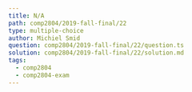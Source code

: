 ```yaml
---
title: N/A
path: comp2804/2019-fall-final/22
type: multiple-choice
author: Michiel Smid
question: comp2804/2019-fall-final/22/question.ts
solution: comp2804/2019-fall-final/22/solution.md
tags:
  - comp2804
  - comp2804-exam
---
```

